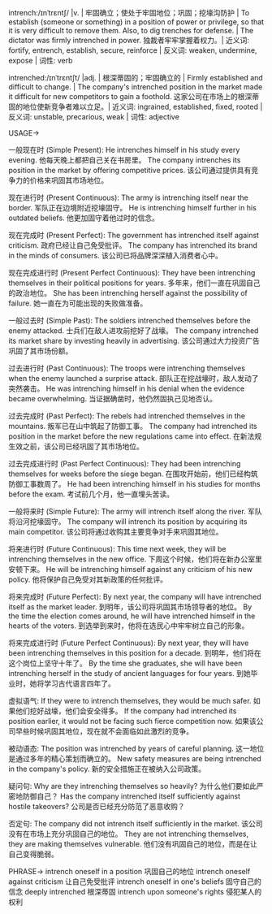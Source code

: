 intrench:/ɪnˈtrɛntʃ/ |v. | 牢固确立；使处于牢固地位；巩固；挖壕沟防护 | To establish (someone or something) in a position of power or privilege, so that it is very difficult to remove them. Also, to dig trenches for defense. | The dictator was firmly intrenched in power. 独裁者牢牢掌握着权力。| 近义词: fortify, entrench, establish, secure, reinforce | 反义词: weaken, undermine, expose | 词性: verb

intrenched:/ɪnˈtrɛntʃt/ |adj. | 根深蒂固的；牢固确立的 | Firmly established and difficult to change. |  The company's intrenched position in the market made it difficult for new competitors to gain a foothold.  这家公司在市场上的根深蒂固的地位使新竞争者难以立足。| 近义词: ingrained, established, fixed, rooted | 反义词: unstable, precarious, weak | 词性: adjective


USAGE->

一般现在时 (Simple Present):
He intrenches himself in his study every evening. 他每天晚上都把自己关在书房里。
The company intrenches its position in the market by offering competitive prices.  该公司通过提供具有竞争力的价格来巩固其市场地位。

现在进行时 (Present Continuous):
The army is intrenching itself near the border. 军队正在边境附近挖壕固守。
He is intrenching himself further in his outdated beliefs. 他更加固守着他过时的信念。

现在完成时 (Present Perfect):
The government has intrenched itself against criticism. 政府已经让自己免受批评。
The company has intrenched its brand in the minds of consumers.  该公司已将品牌深深植入消费者心中。

现在完成进行时 (Present Perfect Continuous):
They have been intrenching themselves in their political positions for years. 多年来，他们一直在巩固自己的政治地位。
She has been intrenching herself against the possibility of failure. 她一直在为可能出现的失败做准备。

一般过去时 (Simple Past):
The soldiers intrenched themselves before the enemy attacked. 士兵们在敌人进攻前挖好了战壕。
The company intrenched its market share by investing heavily in advertising.  该公司通过大力投资广告巩固了其市场份额。


过去进行时 (Past Continuous):
The troops were intrenching themselves when the enemy launched a surprise attack.  部队正在挖战壕时，敌人发动了突然袭击。
He was intrenching himself in his denial when the evidence became overwhelming. 当证据确凿时，他仍然固执己见地否认。


过去完成时 (Past Perfect):
The rebels had intrenched themselves in the mountains. 叛军已在山中筑起了防御工事。
The company had intrenched its position in the market before the new regulations came into effect.  在新法规生效之前，该公司已经巩固了其市场地位。


过去完成进行时 (Past Perfect Continuous):
They had been intrenching themselves for weeks before the siege began.  在围攻开始前，他们已经构筑防御工事数周了。
He had been intrenching himself in his studies for months before the exam. 考试前几个月，他一直埋头苦读。


一般将来时 (Simple Future):
The army will intrench itself along the river. 军队将沿河挖壕固守。
The company will intrench its position by acquiring its main competitor.  该公司将通过收购其主要竞争对手来巩固其地位。

将来进行时 (Future Continuous):
This time next week, they will be intrenching themselves in the new office. 下周这个时候，他们将在新办公室里安顿下来。
He will be intrenching himself against any criticism of his new policy. 他将保护自己免受对其新政策的任何批评。

将来完成时 (Future Perfect):
By next year, the company will have intrenched itself as the market leader. 到明年，该公司将巩固其市场领导者的地位。
By the time the election comes around, he will have intrenched himself in the hearts of the voters. 到选举到来时，他将在选民心中牢牢树立自己的形象。

将来完成进行时 (Future Perfect Continuous):
By next year, they will have been intrenching themselves in this position for a decade.  到明年，他们将在这个岗位上坚守十年了。
By the time she graduates, she will have been intrenching herself in the study of ancient languages for four years. 到她毕业时，她将学习古代语言四年了。


虚拟语气:
If they were to intrench themselves, they would be much safer. 如果他们挖好战壕，他们会安全得多。
If the company had intrenched its position earlier, it would not be facing such fierce competition now. 如果该公司早些时候巩固其地位，现在就不会面临如此激烈的竞争。


被动语态:
The position was intrenched by years of careful planning.  这一地位是通过多年的精心策划而确立的。
New safety measures are being intrenched in the company's policy.  新的安全措施正在被纳入公司政策。


疑问句:
Why are they intrenching themselves so heavily?  为什么他们要如此严密地防御自己？
Has the company intrenched itself sufficiently against hostile takeovers? 公司是否已经充分防范了恶意收购？


否定句:
The company did not intrench itself sufficiently in the market. 该公司没有在市场上充分巩固自己的地位。
They are not intrenching themselves, they are making themselves vulnerable. 他们没有巩固自己的地位，而是在让自己变得脆弱。



PHRASE->
intrench oneself in a position  巩固自己的地位
intrench oneself against criticism  让自己免受批评
intrench oneself in one's beliefs  固守自己的信念
deeply intrenched  根深蒂固
intrench upon someone's rights  侵犯某人的权利

